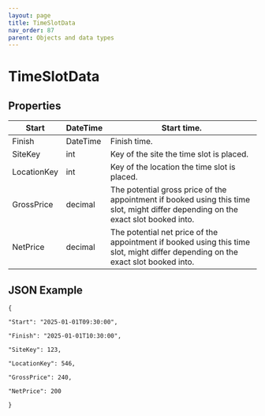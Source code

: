 ```yaml
---
layout: page
title: TimeSlotData
nav_order: 87
parent: Objects and data types
---
```


# TimeSlotData

## Properties

| Start | DateTime | Start time. |
| --- | --- | --- |
| Finish | DateTime | Finish time. |
| SiteKey | int | Key of the site the time slot is placed. |
| LocationKey | int | Key of the location the time slot is placed. |
| GrossPrice | decimal | The potential gross price of the appointment if booked using this time slot, might differ depending on the exact slot booked into. |
| NetPrice | decimal | The potential net price of the appointment if booked using this time slot, might differ depending on the exact slot booked into. |

## JSON Example

```
{

"Start": "2025-01-01T09:30:00",

"Finish": "2025-01-01T10:30:00",

"SiteKey": 123,

"LocationKey": 546,

"GrossPrice": 240,

"NetPrice": 200

}
```
